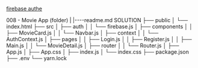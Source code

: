 
[firebase authe](https://firebase-movie-app-starter.vercel.app/register)

008 - Movie App (folder)
|
|----readme.md 
SOLUTION
├── public
│     └── index.html
├── src
│    ├── auth
│    │     └── firebase.js
│    ├── components
│    │     ├── MovieCard.js
│    │     └── Navbar.js
│    ├── context
│    │     └── AuthContext.js
│    ├── pages
│    │     ├── Login.js
│    │     ├── Register.js
│    │     ├── Main.js
│    │     └── MovieDetail.js
│    ├── router
│    │     └── Router.js
│    ├── App.js
│    ├── App.css
│    ├── index.js
│    └── index.css
├── package.json
├── .env
└── yarn.lock


